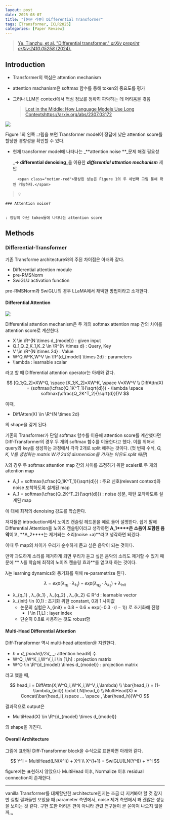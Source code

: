 ```yaml
---
layout: post
date: 2025-08-07
title: "[논문 리뷰] Differential Transformer"
tags: [Transformer, ICLR2025]
categories: [Paper Review]
---
```


> [Ye, Tianzhu, et al. "Differential transformer." ](https://arxiv.org/abs/2410.05258)[_arXiv preprint arXiv:2410.05258_](https://arxiv.org/abs/2410.05258)[ (2024).](https://arxiv.org/abs/2410.05258)



## Introduction

- Transformer의 핵심은 attention mechanism
- attention machanism은 softmax 함수를 통해 token의 중요도를 평가
- 그러나 LLM은 context에서 핵심 정보를 정확히 파악하는 데 어려움을 겪음

	> [Lost in the Middle: How Language Models Use Long Contextshttps://arxiv.org/abs/2307.03172](https://arxiv.org/abs/2307.03172)


![](https://prod-files-secure.s3.us-west-2.amazonaws.com/542b861c-36a8-4051-84e5-8804b6728dba/9083ea56-691a-4752-ae26-47f403431ac8/image.png?X-Amz-Algorithm=AWS4-HMAC-SHA256&X-Amz-Content-Sha256=UNSIGNED-PAYLOAD&X-Amz-Credential=ASIAZI2LB466STLOJRVF%2F20250815%2Fus-west-2%2Fs3%2Faws4_request&X-Amz-Date=20250815T200112Z&X-Amz-Expires=3600&X-Amz-Security-Token=IQoJb3JpZ2luX2VjEBkaCXVzLXdlc3QtMiJIMEYCIQCHywKI9zu4wtW5SUHyq9kFExxtmWv5JpZleHGToh1HnAIhAN0QwzsG8Mm7ZlpI2EFIC5jfTzA23Vp29B0nEuYT5YYSKv8DCGIQABoMNjM3NDIzMTgzODA1IgzAaPxCGEucgyNGcPAq3ANAkmt5aEzofcAIvRk2VlsrO7amRNSNBlccK2gEGz09ZS95xubVDkWZnOmDqjujfmblYheRjB%2Fsp%2BaA39sjZmQlQ28HjADolRTPAxStv4xEIz1e7PAOrvxoAIxZmyjvGpyEE27g4vYYbvWfD561yBqT5RhsTovpVI6ZTcAReFZu4UYgAdzHhmYQg6Vu9bixF3YPlOKTbXQyoNBoIXVaIrJ6sHtWqoSAuU56CHaJnMYHpeHKhZ4zTXtpkPIYRNLnTnlaGZUhTYgGEpBVai%2BraAh6DwzscdbAWsDnNFZQKFKsxrCk02ZsKb9U%2BjOZnS3ECm56zD%2FQEYc83ywIcOsh%2B2wWRroBNJN1xlZTpdn%2Fgr2wCwNToyMI9yKz44HsYgQ90NQqWPnxy6sX04TUVK6xAInQYUdBwy7QuiPwhZG0NxNApkC3vmuCyBRChvY%2BlwsGIPHLHwO4RG%2BfJ%2F3Ss7mQ4%2BFCVvpdNx1AHvKnFWHWM2uo%2Bg8%2B%2BkhT%2BjRtB4oZVE%2BUY9jm%2F50CwDbDp4F9cYgyRRH9SycMk3%2FTcNOySGqsjY%2FKyn3ErciDc%2F0bHj3TmaEDG2xX3uKX4fqKSUkxX4LOxxYHYl0C7uvJk2rf7I%2FQg0Rx1G%2BS9F5Du5MCRieG9zDvvv3EBjqkAXUOUM8vG2x5Go%2Baski%2BhyZQOPD1S16hGsn2t81isUkVu3quio3BEkiK2NRpZ7Kk1VQW4cSuLD9giLWdBAOl5TKdllGXzxMezKDGF5djTxvGS0gG%2BuHMVwuXnunYDut9LfqL%2FjXblJ3x60M6t19eI%2Br8kPAJyNt%2FAEFhjtwTzZGp0Jaio4pZL1UjLJkeusGNa8XazVn4v8gz1Ddl1DdPiPE%2FgH73&X-Amz-Signature=e3788c014869e940f31c7af822d60d7482864f46301f1c224cd0c05a9b263795&X-Amz-SignedHeaders=host&x-amz-checksum-mode=ENABLED&x-id=GetObject)


Figure 1의 왼쪽 그림을 보면 Transformer model이 정답에 낮은 attention score를 할당한 경향성을 확인할 수 있다.

- 현재 transformer model에 나타나는 _**attention noise **_문제 해결 필요성

	_**→ differential denoising**_을 이용한 _**differential attention mechanism**_ 제안


		<span class="notion-red">향상된 성능은 Figure 1의 두 세번째 그림 통해 확인 가능하다.</span>


> 💡 


	### Attention noise?


	: 정답이 아닌 token들에 나타나는 attention score



## Methods



### Differential-Transformer


기존 Transforme architecture와의 주된 차이점은 아래와 같다.

- Differential attention module
- pre-RMSNorm
- SwiGLU activation function

pre-RMSNorm과 SwiGLU의 경우 LLaMA에서 채택한 방법이라고 소개한다.



#### Differential Attention


![](https://prod-files-secure.s3.us-west-2.amazonaws.com/542b861c-36a8-4051-84e5-8804b6728dba/116d70b2-1963-4810-9167-f4c7d8a06e8f/image.png?X-Amz-Algorithm=AWS4-HMAC-SHA256&X-Amz-Content-Sha256=UNSIGNED-PAYLOAD&X-Amz-Credential=ASIAZI2LB466STLOJRVF%2F20250815%2Fus-west-2%2Fs3%2Faws4_request&X-Amz-Date=20250815T200112Z&X-Amz-Expires=3600&X-Amz-Security-Token=IQoJb3JpZ2luX2VjEBkaCXVzLXdlc3QtMiJIMEYCIQCHywKI9zu4wtW5SUHyq9kFExxtmWv5JpZleHGToh1HnAIhAN0QwzsG8Mm7ZlpI2EFIC5jfTzA23Vp29B0nEuYT5YYSKv8DCGIQABoMNjM3NDIzMTgzODA1IgzAaPxCGEucgyNGcPAq3ANAkmt5aEzofcAIvRk2VlsrO7amRNSNBlccK2gEGz09ZS95xubVDkWZnOmDqjujfmblYheRjB%2Fsp%2BaA39sjZmQlQ28HjADolRTPAxStv4xEIz1e7PAOrvxoAIxZmyjvGpyEE27g4vYYbvWfD561yBqT5RhsTovpVI6ZTcAReFZu4UYgAdzHhmYQg6Vu9bixF3YPlOKTbXQyoNBoIXVaIrJ6sHtWqoSAuU56CHaJnMYHpeHKhZ4zTXtpkPIYRNLnTnlaGZUhTYgGEpBVai%2BraAh6DwzscdbAWsDnNFZQKFKsxrCk02ZsKb9U%2BjOZnS3ECm56zD%2FQEYc83ywIcOsh%2B2wWRroBNJN1xlZTpdn%2Fgr2wCwNToyMI9yKz44HsYgQ90NQqWPnxy6sX04TUVK6xAInQYUdBwy7QuiPwhZG0NxNApkC3vmuCyBRChvY%2BlwsGIPHLHwO4RG%2BfJ%2F3Ss7mQ4%2BFCVvpdNx1AHvKnFWHWM2uo%2Bg8%2B%2BkhT%2BjRtB4oZVE%2BUY9jm%2F50CwDbDp4F9cYgyRRH9SycMk3%2FTcNOySGqsjY%2FKyn3ErciDc%2F0bHj3TmaEDG2xX3uKX4fqKSUkxX4LOxxYHYl0C7uvJk2rf7I%2FQg0Rx1G%2BS9F5Du5MCRieG9zDvvv3EBjqkAXUOUM8vG2x5Go%2Baski%2BhyZQOPD1S16hGsn2t81isUkVu3quio3BEkiK2NRpZ7Kk1VQW4cSuLD9giLWdBAOl5TKdllGXzxMezKDGF5djTxvGS0gG%2BuHMVwuXnunYDut9LfqL%2FjXblJ3x60M6t19eI%2Br8kPAJyNt%2FAEFhjtwTzZGp0Jaio4pZL1UjLJkeusGNa8XazVn4v8gz1Ddl1DdPiPE%2FgH73&X-Amz-Signature=4b8641e992d86566e0d1bbd8bd47dda7ad24d363734bd3128ed19f9801845bcc&X-Amz-SignedHeaders=host&x-amz-checksum-mode=ENABLED&x-id=GetObject)


Differential attention mechanism은 두 개의 softmax attention map 간의 차이를 attention score로 계산한다.

- X \in \R^{N \times d\_{model}} : given input
- Q\_1,Q\_2,K\_1,K\_2 \in \R^{N \times d} : Query, Key
- V \in \R^{N \times 2d} : Value
- W^Q,W^K,W^V \in \R^{d\_{model} \times 2d} : parameters
- \lambda : learnable scalar

라고 할 때 Differential attention operator는 아래와 같다.


$$
[Q_1;Q_2]=XW^Q, \space [K_1;K_2]=XW^K, \space V=XW^V \\
DiffAttn(X) = (softmax(\cfrac{Q_1K^T_1}{\sqrt{d}}) - \lambda \space softmax(\cfrac{Q_2K^T_2}{\sqrt{d}}))V
$$


이때,

- DiffAtten(X) \in \R^{N \times 2d}

의 shape을 갖게 된다.


기존의 Transformer가 단일 softmax 함수를 이용해 attention score를 계산했다면 Diff-Transformer의 경우 두 개의 softmax 함수를 이용한다고 했다. 이를 위해서 query와 key를 생성하는 과정에서 각각 2개로 split 해주는 것이다. <span class="notion-red">(첫 번째 수식, </span><span class="notion-red">_Q, K, V를 생성하는 matrix W가 2d의 dismension을 가지는 이유도 split 때문_</span><span class="notion-red">)</span>


 λ의 경우 두 softmax attention map 간의 차이를 조정하기 위한 scaler로 두 개의 attention map

- A\_1 = softmax(\cfrac{Q\_1K^T\_1}{\sqrt{d}}) : 주요 신호(relevant context)와 noise 포착하도록 설계된 map
- A\_1 = softmax(\cfrac{Q\_2K^T\_2}{\sqrt{d}}) : noise 성분, 패턴 포착하도록 설계된 map 

에 대해 최적의 denoising 강도를 학습한다.


저자들은 introduction에서 노이즈 캔슬링 헤드폰을 예로 들어 설명한다. 쉽게 말해 Differential Attention을 노이즈 캔슬링이라고 생각하면 **A\_1****은 소음이 포함된 음악**이고, **A\_2****는 제거되는 소리(noise +a)**라고 생각하면 되겠다. 


이때 두 map의 차이가 우리가 순수하게 듣고 싶은 음악이 되는 것이다. 


만약 과도하게 소리를 제거하게 되면 우리가 듣고 싶은 음악의 소리도 제거할 수 있기 때문에 ** λ를 학습해 최적의 노이즈 캔슬링 효과**를 얻고자 하는 것이다.


λ는 learning dynamics와 동기화를 위해 re-parametrize 된다.


$$
\lambda = exp(\lambda_{q_1} \cdot \lambda_{k_1}) - exp(\lambda_{q_2} \cdot \lambda_{k_2}) + \lambda_{init}
$$

- λ\_{q\_1} , λ\_{k\_1} , λ\_{q\_2} , λ\_{k\_2} ∈ R^d : learnable vector
- λ\_{init} \in (0,1) : 초기화 위한 constant, 0과 1 사이값
	- 논문의 실험은 λ\_{init} = 0.8 − 0.6 × exp(−0.3 · (l − 1)) 로 초기화해 진행
		- l \in [1,L] : layer index
	- 단순히 0.8로 사용하는 것도 robust함


#### **Multi-Head Differential Attention**


Diff-Transformer 역시 multi-head attention을 지원한다.

- _h = d\_{model}/2d__ _: attention head의 수
- W^Q\_i,W^K\_i,W^V\_i,i \in [1,h] : projection matrix
- W^O \in \R^{d\_{model} \times d\_{model}} : projection matrix

라고 했을 때,


$$
head_i = DiffAttn(X;W^Q_i,W^K_i,W^V_i,\lambda) \\
\bar{head_i} = (1-\lambda_{init}) \cdot LN(head_i) \\
MultiHead(X) = Concat(\bar{head_i},\space ... \space , \bar{head_h})W^O
$$


결과적으로 output은

- MultiHead(X) \in \R^{d\_{model} \times d\_{model}}

의 shape을 가진다.



#### Overall Architecture


그림에 표현된 Diff-Transformer block을 수식으로 표현하면 아래와 같다.


$$
Y^l = MultiHead(LN(X^l)) + X^l \\
X^{l+1} = SwiGLU(LN(Y^l)) + Y^l
$$


figure에는 표현하지 않았으나 MultiHead 이후, Normalize 이후 residual connection이 존재한다.


---


vanilla Transformer를 대체할만한 architecture인지는 조금 더 지켜봐야 할 것 같지만 실험 결과들만 보았을 때 parameter 측면에서, noise 제거 측면에서 꽤 괜찮은 성능을 보이는 것 같다. 구현 또한 어려운 편이 아니라 관련 연구들이 곧 쏟아져 나오지 않을까,,,

